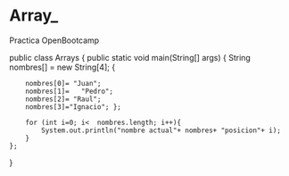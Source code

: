 # Array_
Practica OpenBootcamp


public class Arrays {
    public static void main(String[] args) {
        String nombres[] = new String[4]; {

        nombres[0]= "Juan";
        nombres[1]=   "Pedro";
        nombres[2]= "Raul";
        nombres[3]="Ignacio"; };

        for (int i=0; i<  nombres.length; i++){
            System.out.println("nombre actual"+ nombres+ "posicion"+ i);
        }
    };



}

